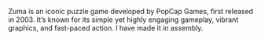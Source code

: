 
Zuma is an iconic puzzle game developed by PopCap Games, first released in 2003. It’s known for its simple yet highly engaging gameplay, vibrant graphics, and fast-paced action. I have made it in assembly.
